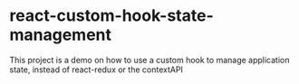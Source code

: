 # react-custom-hook-state-management
This project is a demo on how to use a custom hook to manage application state, instead of react-redux or the contextAPI
